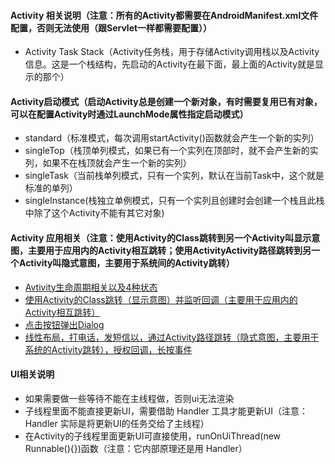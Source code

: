 #### Activity 相关说明（注意：所有的Activity都需要在AndroidManifest.xml文件配置，否则无法使用（跟Servlet一样都需要配置））
 - Activity Task Stack（Activity任务栈，用于存储Activity调用栈以及Activity信息。这是一个栈结构，先启动的Activity在最下面，最上面的Activity就是显示的那个）

#### Activity启动模式（启动Activity总是创建一个新对象，有时需要复用已有对象，可以在配置Activity时通过LaunchMode属性指定启动模式）
 - standard（标准模式，每次调用startActivity()函数就会产生一个新的实列）
 - singleTop（栈顶单列模式，如果已有一个实列在顶部时，就不会产生新的实列，如果不在栈顶就会产生一个新的实列）
 - singleTask（当前栈单列模式，只有一个实列，默认在当前Task中，这个就是标准的单列）
 - singleInstance(栈独立单例模式，只有一个实列且创建时会创建一个栈且此栈中除了这个Activity不能有其它对象)

#### Activity 应用相关（注意：使用Activity的Class跳转到另一个Activity叫显示意图，主要用于应用内的Activity相互跳转；使用ActivityActivity路径跳转到另一个Activity叫隐式意图，主要用于系统间的Activity跳转）
 - [Avtivity生命周期相关以及4种状态](https://github.com/firechiang/copycat/blob/master/copycat_helloword/src/main/java/com/firechiang/android/copycat_helloword/Activity03LifeCycle.java)
 - [使用Activity的Class跳转（显示意图）并监听回调（主要用于应用内的Activity相互跳转）](https://github.com/firechiang/copycat/blob/master/copycat_helloword/src/main/java/com/firechiang/android/copycat_helloword/Activity02LinearLayout01.java)
 - [点击按钮弹出Dialog](https://github.com/firechiang/copycat/blob/master/copycat_helloword/src/main/java/com/firechiang/android/copycat_helloword/Activity04Dialog01.java)
 - [线性布局，打电话，发短信以，通过Activity路径跳转（隐式意图，主要用于系统的Activity跳转），授权回调，长按事件](https://github.com/firechiang/copycat/blob/master/copycat_helloword/src/main/java/com/firechiang/android/copycat_helloword/Activity06TelephoneAndSendMsg.java)

#### UI相关说明
 - 如果需要做一些等待不能在主线程做，否则ui无法渲染
 - 子线程里面不能直接更新UI，需要借助 Handler 工具才能更新UI（注意：Handler 实际是将更新UI的任务交给了主线程）
 - 在Activity的子线程里面更新UI可直接使用，runOnUiThread(new Runnable(){})函数（注意：它内部原理还是用 Handler）